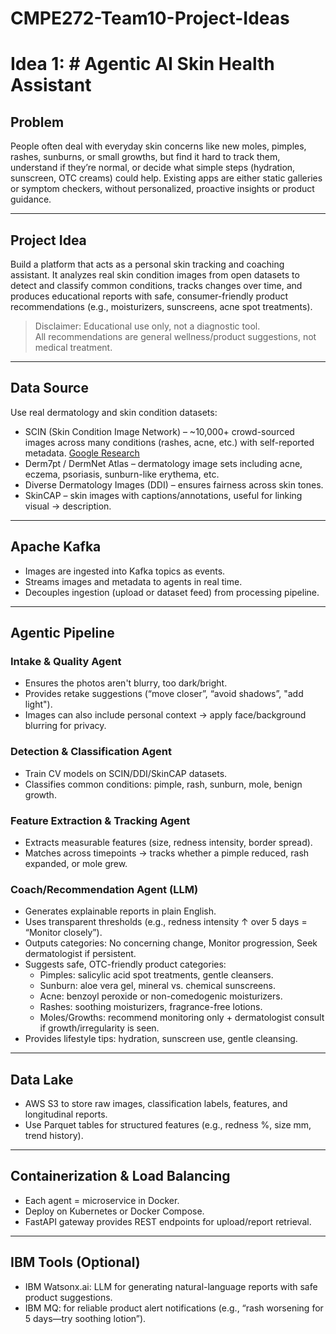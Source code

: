 # CMPE272-Team10-Project-Ideas

# Idea 1: # Agentic AI Skin Health Assistant

## Problem
People often deal with everyday skin concerns like new moles, pimples, rashes, sunburns, or small growths, but find it hard to track them, understand if they’re normal, or decide what simple steps (hydration, sunscreen, OTC creams) could help. Existing apps are either static galleries or symptom checkers, without personalized, proactive insights or product guidance.

---

## Project Idea
Build a platform that acts as a personal skin tracking and coaching assistant. It analyzes real skin condition images from open datasets to detect and classify common conditions, tracks changes over time, and produces educational reports with safe, consumer-friendly product recommendations (e.g., moisturizers, sunscreens, acne spot treatments).

> Disclaimer: Educational use only, not a diagnostic tool.  
> All recommendations are general wellness/product suggestions, not medical treatment.

---

## Data Source
Use real dermatology and skin condition datasets:
- SCIN (Skin Condition Image Network) – ~10,000+ crowd-sourced images across many conditions (rashes, acne, etc.) with self-reported metadata. [Google Research](https://github.com/google-research-datasets/scin)  
- Derm7pt / DermNet Atlas – dermatology image sets including acne, eczema, psoriasis, sunburn-like erythema, etc.  
- Diverse Dermatology Images (DDI) – ensures fairness across skin tones.  
- SkinCAP – skin images with captions/annotations, useful for linking visual → description.  

---

## Apache Kafka
- Images are ingested into Kafka topics as events.  
- Streams images and metadata to agents in real time.  
- Decouples ingestion (upload or dataset feed) from processing pipeline.  

---

## Agentic Pipeline

### Intake & Quality Agent
- Ensures the photos aren't blurry, too dark/bright.  
- Provides retake suggestions (“move closer”, “avoid shadows”, "add light").  
- Images can also include personal context → apply face/background blurring for privacy.  

### Detection & Classification Agent
- Train CV models on SCIN/DDI/SkinCAP datasets.  
- Classifies common conditions: pimple, rash, sunburn, mole, benign growth.  

### Feature Extraction & Tracking Agent
- Extracts measurable features (size, redness intensity, border spread).  
- Matches across timepoints → tracks whether a pimple reduced, rash expanded, or mole grew.  

### Coach/Recommendation Agent (LLM)
- Generates explainable reports in plain English.  
- Uses transparent thresholds (e.g., redness intensity ↑ over 5 days = “Monitor closely”).  
- Outputs categories: No concerning change, Monitor progression, Seek dermatologist if persistent.  
- Suggests safe, OTC-friendly product categories:
  - Pimples: salicylic acid spot treatments, gentle cleansers.  
  - Sunburn: aloe vera gel, mineral vs. chemical sunscreens.  
  - Acne: benzoyl peroxide or non-comedogenic moisturizers.  
  - Rashes: soothing moisturizers, fragrance-free lotions.  
  - Moles/Growths: recommend monitoring only + dermatologist consult if growth/irregularity is seen.  
- Provides lifestyle tips: hydration, sunscreen use, gentle cleansing.  

---

## Data Lake
- AWS S3 to store raw images, classification labels, features, and longitudinal reports.  
- Use Parquet tables for structured features (e.g., redness %, size mm, trend history).  

---

## Containerization & Load Balancing
- Each agent = microservice in Docker.  
- Deploy on Kubernetes or Docker Compose.  
- FastAPI gateway provides REST endpoints for upload/report retrieval.  

---

## IBM Tools (Optional)
- IBM Watsonx.ai: LLM for generating natural-language reports with safe product suggestions.  
- IBM MQ: for reliable product alert notifications (e.g., “rash worsening for 5 days—try soothing lotion”).




